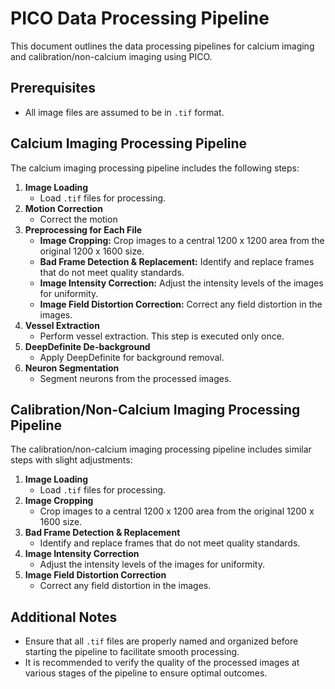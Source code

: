 # PICO Data Processing Pipeline

This document outlines the data processing pipelines for calcium imaging and calibration/non-calcium imaging using PICO.


## Prerequisites

- All image files are assumed to be in `.tif` format.

## Calcium Imaging Processing Pipeline

The calcium imaging processing pipeline includes the following steps:

1. **Image Loading**
   - Load `.tif` files for processing.
2. **Motion Correction**
   - Correct the motion
3. **Preprocessing for Each File**
   - **Image Cropping:** Crop images to a central 1200 x 1200 area from the original 1200 x 1600 size.
   - **Bad Frame Detection & Replacement:** Identify and replace frames that do not meet quality standards.
   - **Image Intensity Correction:** Adjust the intensity levels of the images for uniformity.
   - **Image Field Distortion Correction:** Correct any field distortion in the images.
4. **Vessel Extraction**
   - Perform vessel extraction. This step is executed only once.
5. **DeepDefinite De-background**
   - Apply DeepDefinite for background removal.
6. **Neuron Segmentation**
   - Segment neurons from the processed images.

## Calibration/Non-Calcium Imaging Processing Pipeline

The calibration/non-calcium imaging processing pipeline includes similar steps with slight adjustments:

1. **Image Loading**
   - Load `.tif` files for processing.
2. **Image Cropping**
   - Crop images to a central 1200 x 1200 area from the original 1200 x 1600 size.
3. **Bad Frame Detection & Replacement**
   - Identify and replace frames that do not meet quality standards.
4. **Image Intensity Correction**
   - Adjust the intensity levels of the images for uniformity.
5. **Image Field Distortion Correction**
   - Correct any field distortion in the images.

## Additional Notes

- Ensure that all `.tif` files are properly named and organized before starting the pipeline to facilitate smooth processing.
- It is recommended to verify the quality of the processed images at various stages of the pipeline to ensure optimal outcomes.